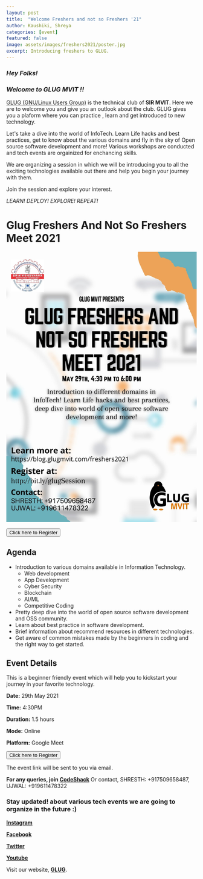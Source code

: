 ```yaml
---
layout: post
title:  "Welcome Freshers and not so Freshers '21"
author: Kaushiki, Shreya
categories: [event]
featured: false
image: assets/images/freshers2021/poster.jpg
excerpt: Introducing freshers to GLUG.
---
```


### _**Hey Folks!**_

### _*Welcome to GLUG MVIT !!*_

[GLUG (GNU/Linux Users Group)](https://blog.glugmvit.com/about) is the technical club of **SIR MVIT**. Here we are to welcome you and give you an outlook about the club. GLUG gives you a plaform where you can practice , learn and get introduced to new technology. 

Let's take a dive into the world of InfoTech. Learn Life hacks and best practices, get to know about the various domains and fly in the sky of Open source software development  and more! Various workshops are conducted and tech events are orgainized for enchancing skills. 

We are organizing a session in which we will be introducing you to all the exciting technologies available out there and help you begin your journey with them.

Join the session and explore your interest.

*LEARN! DEPLOY! EXPLORE! REPEAT!*


# Glug Freshers And Not So Freshers Meet 2021


![](/assets/images/freshers2021/poster.jpg)


<button type="button" class="btn btn-success" onclick="window.location.href = 'http://bit.ly/glugSession';" style="cursor:pointer;">Click here to Register</button>

## Agenda

- Introduction to various domains available in Information Technology. 
    - Web development 
    - App Development 
    - Cyber Security 
    - Blockchain
    - AI/ML
    - Competitive Coding
- Pretty deep dive into the world of open source software development and OSS community. 
- Learn about best practice in software development. 
- Brief information about recommend resources in different technologies.
- Get aware of common mistakes made by the beginners in coding and the right way to get started.

## Event Details
This is a beginner friendly event which will help you to kickstart your journey in your favorite technology.

**Date:** 29th May 2021

**Time:** 4:30PM

**Duration:** 1.5 hours

**Mode:** Online

**Platform:** Google Meet

<button type="button" class="btn btn-success" onclick="window.location.href = 'http://bit.ly/glugSession';" style="cursor:pointer;">Click here to Register</button>

The event link will be sent to you via email.

**For any queries, join [CodeShack](https://t.me/codeshack)** 
Or contact, SHRESTH: +917509658487, UJWAL: +919611478322

### Stay updated! about various tech events we are going to organize in the future :)
  **[Instagram](https://www.instagram.com/glugmvit)**

  **[Facebook](https://www.facebook.com/glugmvit/)** 

  **[Twitter](https://twitter.com/glugmvit)** 

  **[Youtube](https://www.youtube.com/channel/UCrw2YB0yLD9s7mUofdw_7uA)** 

Visit our website, **[GLUG](https://blog.glugmvit.com/about)**.
